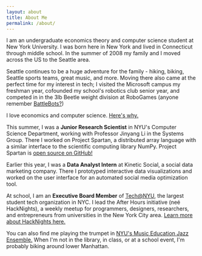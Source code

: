 ```yaml
---
layout: about
title: About Me
permalink: /about/
---
```


I am an undergraduate economics theory and computer science student at New York
University. I was born here in New York and lived in Connecticut through middle
school. In the summer of 2008 my family and I moved across the US to the
Seattle area.

Seattle continues to be a huge adventure for the family - hiking, biking,
Seattle sports teams, great music, and more. Moving there also came at the
perfect time for my interest in tech; I visited the Microsoft campus my
freshman year, cofounded my school's robotics club senior year, and competed in
in the 3lb Beetle weight division at RoboGames (anyone remember
[BattleBots?](https://www.youtube.com/watch?v=Oo3zWxO3yYs))

I love economics and computer science. [Here's why.](https://google.com)

This summer, I was a **Junior Research Scientist** in NYU's Computer Science
Department, working with Professor Jinyang Li in the Systems Group. There I
worked on Project Spartan, a distributed array language with a similar
interface to the scientific computing library NumPy. Project Spartan is [open
source on GitHub!](https://github.com/spartan-array/spartan/)

Earlier this year, I was a **Data Analyst Intern** at Kinetic Social, a social
data marketing company. There I prototyped interactive data visualizations and
worked on the user interface for an automated social media optimization tool.

At school, I am an **Executive Board Member** of
[Tech@NYU](http://www.techatnyu.org/), the largest student tech organization in
NYC. I lead the After Hours initiative (neé HackNights), a weekly meetup for
programmers, designers, researchers, and entrepreneurs from universities in the
New York City area. [Learn more about HackNights
here.](http://www.techatnyu.org/#build-and-socialize)

You can also find me playing the trumpet in [NYU's Music Education Jazz
Ensemble.](https://www.facebook.com/pages/NYU-Music-Education-Jazz-Ensemble/149497651746377)
When I'm not in the library, in class, or at a school event, I'm probably
biking around lower Manhattan.
